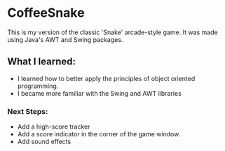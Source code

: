 # CoffeeSnake
This is my version of the classic 'Snake' arcade-style game. It was made using Java's AWT and Swing packages.


## What I learned:
* I learned how to better apply the principles of object oriented programming.
* I became more familiar with the Swing and AWT libraries

### Next Steps:
* Add a high-score tracker 
* Add a score indicator in the corner of the game window.
* Add sound effects
  
